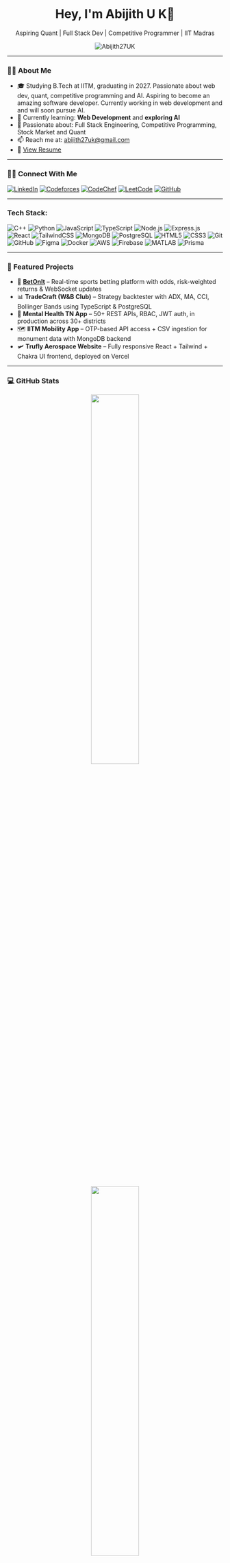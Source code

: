 <h1 align="center">Hey, I'm Abijith U K👋</h1>
<p align="center">Aspiring Quant | Full Stack Dev | Competitive Programmer | IIT Madras</p>

<p align="center">
  <img src="https://komarev.com/ghpvc/?username=Abijith27UK&label=Profile%20views&color=0e75b6&style=flat" alt="Abijith27UK" />
</p>

---

### 👨‍🎓 About Me

- 🎓 Studying B.Tech at IITM, graduating in 2027. Passionate about web dev, quant, competitive programming and AI. Aspiring to become an amazing software developer. Currently working in web development and  and will soon pursue AI.
- 🌱 Currently learning: **Web Development** and **exploring AI**
- 🚀 Passionate about: Full Stack Engineering, Competitive Programming, Stock Market and Quant
- 📫 Reach me at: [abijith27uk@gmail.com](mailto:abijith27uk@gmail.com)
- 📄 [View Resume](https://docs.google.com/document/d/1ymIKJlNrtwVRCUONNQnHn8umCaj-fHko5C9nGQ6nXwA/edit?usp=sharing)

---

### 🧑‍💻 Connect With Me

[![LinkedIn](https://img.shields.io/badge/LinkedIn-abijithuk-blue?style=for-the-badge&logo=linkedin)](https://www.linkedin.com/in/abijithuk)
[![Codeforces](https://img.shields.io/badge/Codeforces-Expert-orange?style=for-the-badge&logo=codeforces)](https://codeforces.com/profile/Abijith27UK)
[![CodeChef](https://img.shields.io/badge/CodeChef-3%E2%AD%90-brown?style=for-the-badge&logo=codechef)](https://www.codechef.com/users/abijith27uk)
[![LeetCode](https://img.shields.io/badge/LeetCode-Active-yellow?style=for-the-badge&logo=leetcode)](https://leetcode.com/u/Abijith27UK/)
[![GitHub](https://img.shields.io/badge/GitHub-Abijith27UK-black?style=for-the-badge&logo=github)](https://github.com/Abijith27UK)


---

###  Tech Stack:

![C++](https://img.shields.io/badge/C++-00599C?style=for-the-badge&logo=c%2B%2B&logoColor=white)
![Python](https://img.shields.io/badge/Python-3776AB?style=for-the-badge&logo=python&logoColor=white)
![JavaScript](https://img.shields.io/badge/JavaScript-F7DF1E?style=for-the-badge&logo=javascript&logoColor=black)
![TypeScript](https://img.shields.io/badge/TypeScript-3178C6?style=for-the-badge&logo=typescript&logoColor=white)
![Node.js](https://img.shields.io/badge/Node.js-339933?style=for-the-badge&logo=nodedotjs&logoColor=white)
![Express.js](https://img.shields.io/badge/Express.js-black?style=for-the-badge&logo=express&logoColor=white)
![React](https://img.shields.io/badge/React-20232A?style=for-the-badge&logo=react&logoColor=61DAFB)
![TailwindCSS](https://img.shields.io/badge/TailwindCSS-38B2AC?style=for-the-badge&logo=tailwind-css&logoColor=white)
![MongoDB](https://img.shields.io/badge/MongoDB-4EA94B?style=for-the-badge&logo=mongodb&logoColor=white)
![PostgreSQL](https://img.shields.io/badge/PostgreSQL-316192?style=for-the-badge&logo=postgresql&logoColor=white)
![HTML5](https://img.shields.io/badge/HTML5-E34F26?style=for-the-badge&logo=html5&logoColor=white)
![CSS3](https://img.shields.io/badge/CSS3-1572B6?style=for-the-badge&logo=css3&logoColor=white)
![Git](https://img.shields.io/badge/Git-F05032?style=for-the-badge&logo=git&logoColor=white)
![GitHub](https://img.shields.io/badge/GitHub-181717?style=for-the-badge&logo=github&logoColor=white)
![Figma](https://img.shields.io/badge/Figma-F24E1E?style=for-the-badge&logo=figma&logoColor=white)
![Docker](https://img.shields.io/badge/Docker-2496ED?style=for-the-badge&logo=docker&logoColor=white)
![AWS](https://img.shields.io/badge/AWS-232F3E?style=for-the-badge&logo=amazonaws&logoColor=white)
![Firebase](https://img.shields.io/badge/Firebase-FFCA28?style=for-the-badge&logo=firebase&logoColor=black)
![MATLAB](https://img.shields.io/badge/MATLAB-0076A8?style=for-the-badge&logo=mathworks&logoColor=white)
![Prisma](https://img.shields.io/badge/Prisma-2D3748?style=for-the-badge&logo=prisma&logoColor=white)


---

### 🚀 Featured Projects

- 🎯 **[BetOnIt](https://github.com/Abijith27UK/BetOnIt)** – Real-time sports betting platform with odds, risk-weighted returns & WebSocket updates  
- 📊 **TradeCraft (W&B Club)** – Strategy backtester with ADX, MA, CCI, Bollinger Bands using TypeScript & PostgreSQL  
- 🧠 **Mental Health TN App** – 50+ REST APIs, RBAC, JWT auth, in production across 30+ districts  
- 🗺️ **IITM Mobility App** – OTP-based API access + CSV ingestion for monument data with MongoDB backend  
- 🛩️ **Trufly Aerospace Website** – Fully responsive React + Tailwind + Chakra UI frontend, deployed on Vercel

---

### 💻 GitHub Stats 

<div align="center">
<p align="center">
  <img src="https://github-readme-stats.vercel.app/api?username=Abijith27UK&show_icons=true&theme=tokyonight&hide_border=true" width="47%" />
</p>

<p align="center">
  <img src="https://github-readme-stats.vercel.app/api/top-langs/?username=Abijith27UK&layout=compact&theme=tokyonight&hide_border=true" width="47%" />
</p>

</div>

---
